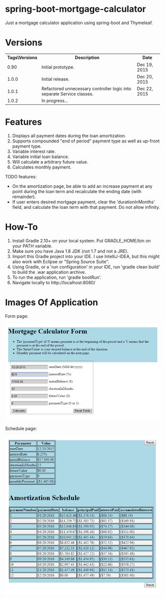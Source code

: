 # spring-boot-mortgage-calculator
Just a mortgage calculator application using spring-boot and Thymeleaf.

# Versions
<table>
  <tr>
    <th>Tags&#92;Versions</th>
    <th>Description</th>
    <th>Date</th>
  </tr>
  <tr>
    <td>0.90</td>
    <td>Initial prototype.</td>
    <td>Dec 19, 2015</td>
  </tr>
  <tr>
    <td>1.0.0</td>
    <td>Initial release.</td>
    <td>Dec 20, 2015</td>
  </tr>
  <tr>
    <td>1.0.1</td>
    <td>Refactored unnecessary controller logic into separate Service classes.</td>
    <td>Dec 22, 2015</td>
  </tr>
  <tr>
    <td>1.0.2</td>
    <td>In progress...</td>
    <td></td>
  </tr>
</table>

# Features

1. Displays all payment dates during the loan amortization.
2. Supports compounded "end of period" payment type as well as up-front payment type.
3. Variable interest rate.
4. Variable initial loan balance.
5. Will calculate a arbitrary future value.
6. Calculates monthly payment.

TODO features:

- On the amortization page, be able to add an increase payment at any point during the loan term and recalculate the ending date (with remainder).
- If user enters desired mortgage payment, clear the 'durationInMonths' field, and calculate the loan term with that payment.  Do not allow infinity.


# How-To

1. Install Gradle 2.10+ on your local system.  Put GRADLE_HOME/bin on your PATH variable.
2. Make sure you have Java 1.8 JDK (not 1.7 and not a JRE).
3. Import this Gradle project into your IDE.  I use IntelliJ-IDEA, but this might also work with Eclipse or "Spring Source Suite".
4. Using Gradle, or a 'run configuration' in your IDE, run 'gradle clean build' to build the .war application archive.
5. To run the application, run 'gradle bootRun'.
6. Navigate locally to http://localhost:8080/

# Images Of Application

Form page:

![alt text](https://raw.githubusercontent.com/djangofan/spring-boot-mortgage-calculator/master/form.png)

Schedule page:

![alt text](https://raw.githubusercontent.com/djangofan/spring-boot-mortgage-calculator/master/schedule.png)

